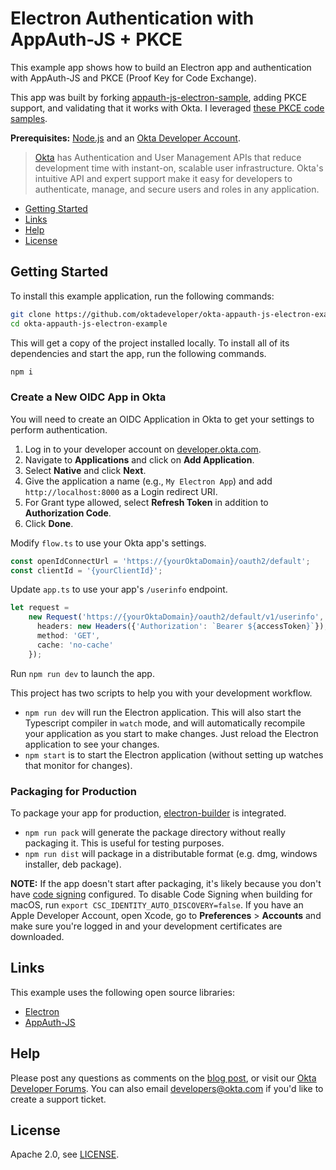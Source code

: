# Electron Authentication with AppAuth-JS + PKCE
 
This example app shows how to build an Electron app and authentication with AppAuth-JS and PKCE (Proof Key for Code Exchange).

This app was built by forking [appauth-js-electron-sample](https://github.com/googlesamples/appauth-js-electron-sample), adding PKCE support, and validating that it works with Okta. I leveraged [these PKCE code samples](https://github.com/openid/AppAuth-JS/issues/28).

<!-- Please read [Build a Java EE REST API; Secure it with JWT and OIDC]() to see how this app was created. -->

**Prerequisites:** [Node.js](https://nodejs.org/) and an [Okta Developer Account](https://developer.okta.com).

> [Okta](https://developer.okta.com/) has Authentication and User Management APIs that reduce development time with instant-on, scalable user infrastructure. Okta's intuitive API and expert support make it easy for developers to authenticate, manage, and secure users and roles in any application.

* [Getting Started](#getting-started)
* [Links](#links)
* [Help](#help)
* [License](#license)

## Getting Started

To install this example application, run the following commands:

```bash
git clone https://github.com/oktadeveloper/okta-appauth-js-electron-example.git
cd okta-appauth-js-electron-example
```

This will get a copy of the project installed locally. To install all of its dependencies and start the app, run the following commands.
 
```bash
npm i
```

### Create a New OIDC App in Okta

You will need to create an OIDC Application in Okta to get your settings to perform authentication. 

1. Log in to your developer account on [developer.okta.com](https://developer.okta.com).
2. Navigate to **Applications** and click on **Add Application**.
3. Select **Native** and click **Next**. 
4. Give the application a name (e.g., `My Electron App`) and add `http://localhost:8000` as a Login redirect URI.
5. For Grant type allowed, select **Refresh Token** in addition to **Authorization Code**.
6. Click **Done**.

Modify `flow.ts` to use your Okta app's settings.

```ts
const openIdConnectUrl = 'https://{yourOktaDomain}/oauth2/default';
const clientId = '{yourClientId}';
```

Update `app.ts` to use your app's `/userinfo` endpoint.

```ts
let request =
    new Request('https://{yourOktaDomain}/oauth2/default/v1/userinfo', {
      headers: new Headers({'Authorization': `Bearer ${accessToken}`}),
      method: 'GET',
      cache: 'no-cache'
    });
```

Run `npm run dev` to launch the app.

This project has two scripts to help you with your development workflow.

* `npm run dev` will run the Electron application. This will also start the Typescript compiler in `watch` mode, and will automatically recompile your application as you start to make changes. Just reload the Electron application to see your changes.
* `npm start` is to start the Electron application (without setting up watches that monitor for changes).

### Packaging for Production

To package your app for production, [electron-builder](https://www.electron.build/) is integrated. 

* `npm run pack` will generate the package directory without really packaging it. This is useful for testing purposes.
* `npm run dist` will package in a distributable format (e.g. dmg, windows installer, deb package).

**NOTE:** If the app doesn't start after packaging, it's likely because you don't have [code signing](https://www.electron.build/code-signing) configured. To disable Code Signing when building for macOS, run `export CSC_IDENTITY_AUTO_DISCOVERY=false`. If you have an Apple Developer Account, open Xcode, go to **Preferences** > **Accounts** and make sure you're logged in and your development certificates are downloaded.

## Links

This example uses the following open source libraries:

* [Electron](https://electronjs.org/)
* [AppAuth-JS](https://github.com/openid/AppAuth-JS)

## Help

Please post any questions as comments on the [blog post](), or visit our [Okta Developer Forums](https://devforum.okta.com/). You can also email developers@okta.com if you'd like to create a support ticket.

## License

Apache 2.0, see [LICENSE](LICENSE).